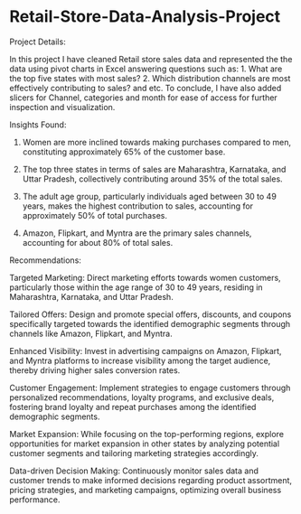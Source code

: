 # Retail-Store-Data-Analysis-Project

Project Details:

In this project I have cleaned Retail store sales data and represented the the data using pivot charts in Excel answering questions such as:
	1. What are the top five states with most sales?
	2. Which distribution channels are most effectively contributing to sales? and etc.
To conclude, I have also added slicers for Channel, categories and month for ease of access for further inspection and visualization.

Insights Found:

1. Women are more inclined towards making purchases compared to men, constituting approximately 65% of the customer base.

2. The top three states in terms of sales are Maharashtra, Karnataka, and Uttar Pradesh, collectively contributing around 35% of the total sales.

3. The adult age group, particularly individuals aged between 30 to 49 years, makes the highest contribution to sales, accounting for approximately 50% of total purchases.

4. Amazon, Flipkart, and Myntra are the primary sales channels, accounting for about 80% of total sales.

Recommendations:

Targeted Marketing: Direct marketing efforts towards women customers, particularly those within the age range of 30 to 49 years, residing in Maharashtra, Karnataka, and Uttar Pradesh.

Tailored Offers: Design and promote special offers, discounts, and coupons specifically targeted towards the identified demographic segments through channels like Amazon, Flipkart, and Myntra.

Enhanced Visibility: Invest in advertising campaigns on Amazon, Flipkart, and Myntra platforms to increase visibility among the target audience, thereby driving higher sales conversion rates.

Customer Engagement: Implement strategies to engage customers through personalized recommendations, loyalty programs, and exclusive deals, fostering brand loyalty and repeat purchases among the identified demographic segments.

Market Expansion: While focusing on the top-performing regions, explore opportunities for market expansion in other states by analyzing potential customer segments and tailoring marketing strategies accordingly.

Data-driven Decision Making: Continuously monitor sales data and customer trends to make informed decisions regarding product assortment, pricing strategies, and marketing campaigns, optimizing overall business performance.





